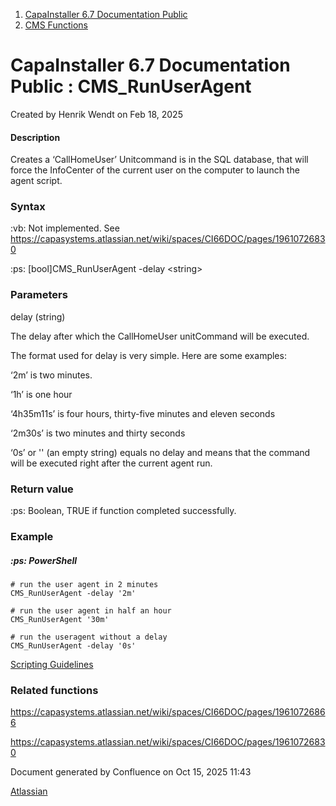 <div id="page">

<div id="main" class="aui-page-panel">

<div id="main-header">

<div id="breadcrumb-section">

1.  [CapaInstaller 6.7 Documentation Public](index.html)
2.  [CMS Functions](CMS-Functions_20342569060.html)

</div>

# <span id="title-text"> CapaInstaller 6.7 Documentation Public : CMS_RunUserAgent </span>

</div>

<div id="content" class="view">

<div class="page-metadata">

Created by <span class="author"> Henrik Wendt</span> on Feb 18, 2025

</div>

<div id="main-content" class="wiki-content group">

#### Description

Creates a ‘CallHomeUser’ Unitcommand is in the SQL database, that will force the InfoCenter of the current user on the computer to launch the agent script.

### Syntax

:vb: Not implemented. See <a href="https://capasystems.atlassian.net/wiki/spaces/CI67DOC/pages/20342570249/CMS_RerunAgent" data-card-appearance="inline" rel="nofollow">https://capasystems.atlassian.net/wiki/spaces/CI66DOC/pages/19610726830</a>

:ps: \[bool\]CMS_RunUserAgent -delay \<string\>

### Parameters

delay (string)

The delay after which the CallHomeUser unitCommand will be executed.

The format used for delay is very simple. Here are some examples:

‘2m’ is two minutes.

‘1h’ is one hour

‘4h35m11s’ is four hours, thirty-five minutes and eleven seconds

‘2m30s’ is two minutes and thirty seconds

‘0s’ or '' (an empty string) equals no delay and means that the command will be executed right after the current agent run.

### Return value

:ps: Boolean, TRUE if function completed successfully.

### Example

##### :ps: **PowerShell**

<div class="code panel pdl" style="border-width: 1px;">

<div class="codeContent panelContent pdl">

``` syntaxhighlighter-pre
# run the user agent in 2 minutes
CMS_RunUserAgent -delay '2m'

# run the user agent in half an hour
CMS_RunUserAgent '30m'

# run the useragent without a delay
CMS_RunUserAgent -delay '0s'
```

</div>

</div>

<a href="https://capasystems.atlassian.net/wiki/spaces/CI67DOC/pages/20342575822/Scripting+Guidelines" data-linked-resource-id="20342575822" data-linked-resource-version="1" data-linked-resource-type="page">Scripting Guidelines</a>

### Related functions

<a href="https://capasystems.atlassian.net/wiki/spaces/CI67DOC/pages/20342570300/CMS_RunSystemAgent" data-card-appearance="inline" rel="nofollow">https://capasystems.atlassian.net/wiki/spaces/CI66DOC/pages/19610726866</a>

<a href="https://capasystems.atlassian.net/wiki/spaces/CI67DOC/pages/20342570249/CMS_RerunAgent" data-card-appearance="inline" rel="nofollow">https://capasystems.atlassian.net/wiki/spaces/CI66DOC/pages/19610726830</a>

</div>

</div>

</div>

<div id="footer" role="contentinfo">

<div class="section footer-body">

Document generated by Confluence on Oct 15, 2025 11:43

<div id="footer-logo">

[Atlassian](http://www.atlassian.com/)

</div>

</div>

</div>

</div>

